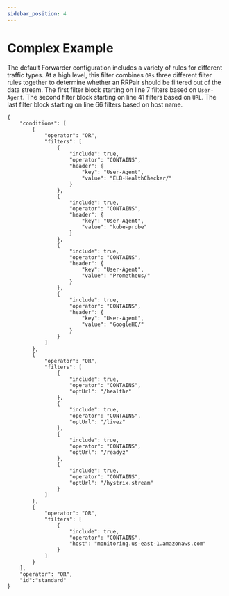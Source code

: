 ```yaml
---
sidebar_position: 4
---
```


# Complex Example

The default Forwarder configuration includes a variety of rules for different traffic types. At a high level, this filter combines `ORs` three different filter rules together to determine whether an RRPair should be filtered out of the data stream. The first filter block starting on line 7 filters based on `User-Agent`. The second filter block starting on line 41 filters based on `URL`. The last filter block starting on line 66 filters based on host name.

```
{
    "conditions": [
        {
            "operator": "OR",
            "filters": [
                {
                    "include": true,
                    "operator": "CONTAINS",
                    "header": {
                        "key": "User-Agent",
                        "value": "ELB-HealthChecker/"
                    }
                },
                {
                    "include": true,
                    "operator": "CONTAINS",
                    "header": {
                        "key": "User-Agent",
                        "value": "kube-probe"
                    }
                },
                {
                    "include": true,
                    "operator": "CONTAINS",
                    "header": {
                        "key": "User-Agent",
                        "value": "Prometheus/"
                    }
                },
                {
                    "include": true,
                    "operator": "CONTAINS",
                    "header": {
                        "key": "User-Agent",
                        "value": "GoogleHC/"
                    }
                }
            ]
        },
        {
            "operator": "OR",
            "filters": [
                {
                    "include": true,
                    "operator": "CONTAINS",
                    "optUrl": "/healthz"
                },
                {
                    "include": true,
                    "operator": "CONTAINS",
                    "optUrl": "/livez"
                },
                {
                    "include": true,
                    "operator": "CONTAINS",
                    "optUrl": "/readyz"
                },
                {
                    "include": true,
                    "operator": "CONTAINS",
                    "optUrl": "/hystrix.stream"
                }
            ]
        },
        {
            "operator": "OR",
            "filters": [
                {
                    "include": true,
                    "operator": "CONTAINS",
                    "host": "monitoring.us-east-1.amazonaws.com"
                }
            ]
        }
    ],
    "operator": "OR",
    "id":"standard"
}
```

